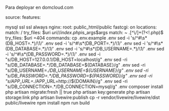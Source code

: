 Para deployar en domcloud.com

source: features:

mysql
ssl
ssl always nginx: root: public_html/public fastcgi: on locations:
match: / try_files: $uri $uri/ /index.php$is_args$args
match: ~ .[^\/]+(?<!.php)$ try_files: $uri =404 commands:
cp .env.example .env
sed -i 's/^#\s*(DB_HOST=.*)/\1/' .env
sed -i 's/^#\s*(DB_PORT=.*)/\1/' .env
sed -i 's/^#\s*(DB_DATABASE=.*)/\1/' .env
sed -i 's/^#\s*(DB_USERNAME=.*)/\1/' .env
sed -i 's/^#\s*(DB_PASSWORD=.*)/\1/' .env
sed -i "s/DB_HOST=127.0.0.1/DB_HOST=localhost/g" .env
sed -ri "s/DB_DATABASE=.*/DB_DATABASE=${DATABASE}/g" .env
sed -ri "s/DB_USERNAME=.*/DB_USERNAME=${USERNAME}/g" .env
sed -ri "s/DB_PASSWORD=.*/DB_PASSWORD=${PASSWORD}/g" .env
sed -ri "s/APP_URL=.*/APP_URL=http://${DOMAIN}/g" .env
sed -ri "s/DB_CONNECTION=.*/DB_CONNECTION=mysql/g" .env
composer install
php artisan migrate:fresh || true
php artisan key:generate
php artisan storage:link
php artisan livewire:publish
cp -r vendor/livewire/livewire/dist public/livewire
npm install
npm run build
